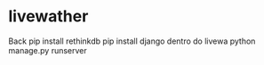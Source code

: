 # livewather
Back 
pip install rethinkdb
pip install django
 dentro do livewa python manage.py runserver
